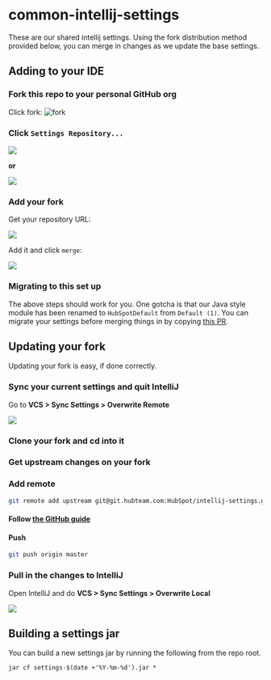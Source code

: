 # common-intellij-settings

These are our shared intellij settings. Using the fork distribution method provided below, you can merge in changes as we update the base settings.

## Adding to your IDE

### Fork this repo to your personal GitHub org
Click fork:
![fork](https://git.hubteam.com/storage/user/589/files/ed4d40a2-73c0-11e8-9d6e-61dec405fd17)

### Click `Settings Repository...`

![](https://git.hubteam.com/storage/user/589/files/59f4b5f0-73c1-11e8-9ccc-2ec5b0b0cdc1)

**or**

![](https://git.hubteam.com/storage/user/589/files/28c5c18a-73c2-11e8-8b89-6d2d1bc11a9f)

### Add your fork

Get your repository URL:

![](https://git.hubteam.com/storage/user/589/files/52882e72-73c2-11e8-8c83-87a1bd4dd963)

Add it and click `merge`:

![](https://git.hubteam.com/storage/user/589/files/64b06e16-73c2-11e8-9b33-19af6a094db8)

### Migrating to this set up

The above steps should work for you. One gotcha is that our Java style module has been renamed to `HubSpotDefault` from `Default (1)`. You can migrate your settings before merging things in by copying [this PR](https://git.hubteam.com/HubSpot/intellij-settings/pull/4).

## Updating your fork

Updating your fork is easy, if done correctly.

### Sync your current settings and quit IntelliJ

Go to **VCS > Sync Settings > Overwrite Remote**

![](https://git.hubteam.com/storage/user/589/files/bef8478e-73c4-11e8-96de-842b31c820ff)

### Clone your fork and cd into it

### Get upstream changes on your fork

### Add remote
```bash
git remote add upstream git@git.hubteam.com:HubSpot/intellij-settings.git
```

#### Follow [the GitHub guide](https://help.github.com/articles/syncing-a-fork/)

#### Push
```bash
git push origin master
```

### Pull in the changes to IntelliJ

Open IntelliJ and do **VCS > Sync Settings > Overwrite Local**

![](https://git.hubteam.com/storage/user/589/files/91e84270-73c5-11e8-8d0c-794190ed7bf4)

## Building a settings jar

You can build a new settings jar by running the following from the repo root.
```shell
jar cf settings-$(date +'%Y-%m-%d').jar *
```
